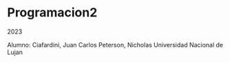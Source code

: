 # Programacion2

2023

Alumno: Ciafardini, Juan Carlos
        Peterson, Nicholas
Universidad Nacional de Lujan
